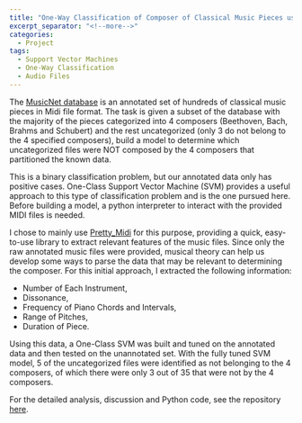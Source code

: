 ```yaml
---
title: "One-Way Classification of Composer of Classical Music Pieces using Support Vector Machines"
excerpt_separator: "<!--more-->"
categories:
  - Project
tags:
  - Support Vector Machines
  - One-Way Classification
  - Audio Files
---
```


The [MusicNet database](https://arxiv.org/pdf/1611.09827.pdf) is an annotated set of hundreds of classical music pieces in Midi file format.  The task is given a subset of the database with the majority of the pieces categorized into 4 composers (Beethoven, Bach, Brahms and Schubert) and the rest uncategorized (only 3 do not belong to the 4 specified composers), build a model to determine which uncategorized files were NOT composed by the 4 composers that partitioned the known data.  
 
<!--more-->

This is a binary classification problem, but our annotated data only has positive cases.  One-Class Support Vector Machine (SVM) provides a useful approach to this type of classification problem and is the one pursued here.  Before building a model, a python interpreter to interact with the provided MIDI files is needed.

I chose to mainly use [Pretty_Midi](https://craffel.github.io/pretty-midi/) for this purpose, providing a quick, easy-to-use library to extract relevant features of the music files.  Since only the raw annotated music files were provided, musical theory can help us develop some ways to parse the data that may be relevant to determining the composer.  For this initial approach, I extracted the following information:

- Number of Each Instrument,
- Dissonance,
- Frequency of Piano Chords and Intervals,
- Range of Pitches,
- Duration of Piece.

Using this data, a One-Class SVM was built and tuned on the annotated data and then tested on the unannotated set.  With the fully tuned SVM model, 5 of the uncategorized files were identified as not belonging to the 4 composers, of which there were only 3 out of 35 that were not by the 4 composers.

For the detailed analysis, discussion and Python code, see the repository [here](https://github.com/jamelvin/MusicNet-SVM).

